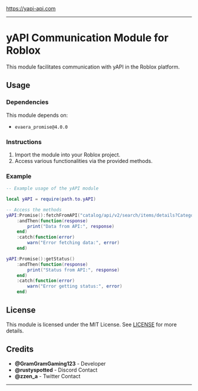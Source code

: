 https://yapi-api.com

---

# yAPI Communication Module for Roblox

This module facilitates communication with yAPI in the Roblox platform.

## Usage

### Dependencies

This module depends on:
- `evaera_promise@4.0.0`

### Instructions

1. Import the module into your Roblox project.
2. Access various functionalities via the provided methods.

### Example

```lua
-- Example usage of the yAPI module

local yAPI = require(path.to.yAPI)

-- Access the methods
yAPI:Promise():fetchFromAPI("catalog/api/v2/search/items/details?Category=1&CreatorType=Group&CreatorTargetId=32397047", nil)
    :andThen(function(response)
        print("Data from API:", response)
    end)
    :catch(function(error)
        warn("Error fetching data:", error)
    end)

yAPI:Promise():getStatus()
    :andThen(function(response)
        print("Status from API:", response)
    end)
    :catch(function(error)
        warn("Error getting status:", error)
    end)
```

## License

This module is licensed under the MIT License. See [LICENSE](./LICENSE) for more details.

## Credits

- **@GramGramGaming123** - Developer
- **@rustyspotted** - Discord Contact
- **@zzen_a** - Twitter Contact

---
